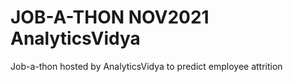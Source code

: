 # JOB-A-THON NOV2021 AnalyticsVidya
 Job-a-thon hosted by AnalyticsVidya to predict employee attrition
